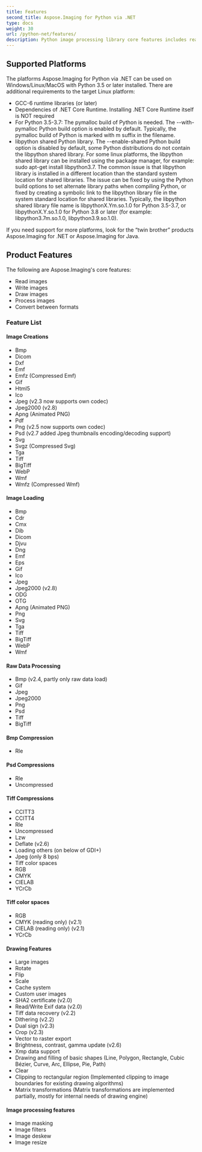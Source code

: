 ```yaml
---
title: Features
second_title: Aspose.Imaging for Python via .NET
type: docs
weight: 30
url: /python-net/features/
description: Python image processing library core features includes read and write images, draw images, process images and convert between formats.
---
```


## **Supported Platforms**

The platforms Aspose.Imaging for Python via .NET can be used on Windows/Linux/MacOS with Python 3.5 or later installed. There are additional requirements to the target Linux platform:

- GCC-6 runtime libraries (or later)
- Dependencies of .NET Core Runtime. Installing .NET Core Runtime itself is NOT required
- For Python 3.5-3.7: The pymalloc build of Python is needed. The --with-pymalloc Python build option is enabled by default. Typically, the pymalloc build of Python is marked with m suffix in the filename.
- libpython shared Python library. The --enable-shared Python build option is disabled by default, some Python distributions do not contain the libpython shared library. For some linux platforms, the libpython shared library can be installed using the package manager, for example: sudo apt-get install libpython3.7. The common issue is that libpython library is installed in a different location than the standard system location for shared libraries. The issue can be fixed by using the Python build options to set alternate library paths when compiling Python, or fixed by creating a symbolic link to the libpython library file in the system standard location for shared libraries. Typically, the libpython shared library file name is libpythonX.Ym.so.1.0 for Python 3.5-3.7, or libpythonX.Y.so.1.0 for Python 3.8 or later (for example: libpython3.7m.so.1.0, libpython3.9.so.1.0).

If you need support for more platforms, look for the “twin brother” products Aspose.Imaging for .NET or Aspose.Imaging for Java.

## **Product Features**
The following are Aspose.Imaging's core features:

- Read images
- Write images
- Draw images
- Process images
- Convert between formats

### **Feature List**
#### **Image Creations**
- Bmp
- Dicom
- Dxf
- Emf
- Emfz (Compressed Emf)
- Gif
- Html5
- Ico
- Jpeg (v2.3 now supports own codec)
- Jpeg2000 (v2.8)
- Apng (Animated PNG)
- Pdf
- Png (v2.5 now supports own codec)
- Psd (v2.7 added Jpeg thumbnails encoding/decoding support)
- Svg
- Svgz (Compressed Svg)
- Tga
- Tiff
- BigTiff
- WebP
- Wmf
- Wmfz (Compressed Wmf)
#### **Image Loading**
- Bmp
- Cdr
- Cmx
- Dib
- Dicom
- Djvu
- Dng
- Emf
- Eps
- Gif
- Ico
- Jpeg
- Jpeg2000 (v2.8)
- ODG
- OTG
- Apng (Animated PNG)
- Png
- Svg
- Tga
- Tiff
- BigTiff
- WebP
- Wmf
#### **Raw Data Processing**
- Bmp (v2.4, partly only raw data load)
- Gif
- Jpeg
- Jpeg2000
- Png
- Psd
- Tiff
- BigTiff
#### **Bmp Compression**
- Rle
#### **Psd Compressions**
- Rle
- Uncompressed
#### **Tiff Compressions**
- CCITT3
- CCITT4
- Rle
- Uncompressed
- Lzw
- Deflate (v2.6)
- Loading others (on below of GDI+)
- Jpeg (only 8 bps)
- Tiff color spaces
- RGB
- CMYK
- CIELAB
- YCrCb
#### **Tiff color spaces**
- RGB    
- CMYK (reading only) (v2.1)
- CIELAB (reading only) (v2.1)
- YCrCb    
#### **Drawing Features**
- Large images    
- Rotate    
- Flip    
- Scale    
- Cache system    
- Custom user images    
- SHA2 certificate (v2.0)
- Read/Write Exif data (v2.0)
- Tiff data recovery (v2.2)
- Dithering (v2.2)
- Dual sign (v2.3)
- Crop (v2.3)
- Vector to raster export    
- Brightness, contrast, gamma update (v2.6)
- Xmp data support
- Drawing and filling of basic shapes (Line, Polygon, Rectangle, Cubic Bézier, Curve, Arc, Ellipse, Pie, Path)
- Clear
- Clipping to rectangular region (Implemented clipping to image boundaries for existing drawing algorithms)
- Matrix transformations (Matrix transformations are implemented partially, mostly for internal needs of drawing engine)
#### **Image processing features**
- Image masking
- Image filters
- Image deskew
- Image resize
